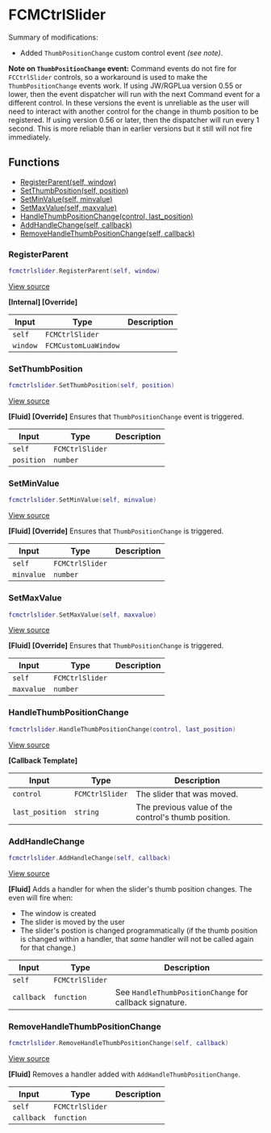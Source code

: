# FCMCtrlSlider

Summary of modifications:
- Added `ThumbPositionChange` custom control event *(see note)*.

**Note on `ThumbPositionChange` event:**
Command events do not fire for `FCCtrlSlider` controls, so a workaround is used to make the `ThumbPositionChange` events work.
If using JW/RGPLua version 0.55 or lower, then the event dispatcher will run with the next Command event for a different control. In these versions the event is unreliable as the user will need to interact with another control for the change in thumb position to be registered.
If using version 0.56 or later, then the dispatcher will run every 1 second. This is more reliable than in earlier versions but it still will not fire immediately.

## Functions

- [RegisterParent(self, window)](#registerparent)
- [SetThumbPosition(self, position)](#setthumbposition)
- [SetMinValue(self, minvalue)](#setminvalue)
- [SetMaxValue(self, maxvalue)](#setmaxvalue)
- [HandleThumbPositionChange(control, last_position)](#handlethumbpositionchange)
- [AddHandleChange(self, callback)](#addhandlechange)
- [RemoveHandleThumbPositionChange(self, callback)](#removehandlethumbpositionchange)

### RegisterParent

```lua
fcmctrlslider.RegisterParent(self, window)
```

[View source](https://github.com/finale-lua/lua-scripts/tree/master/src/mixin/FCMCtrlSlider.lua#L54)

**[Internal] [Override]**

| Input | Type | Description |
| ----- | ---- | ----------- |
| `self` | `FCMCtrlSlider` |  |
| `window` | `FCMCustomLuaWindow` |  |

### SetThumbPosition

```lua
fcmctrlslider.SetThumbPosition(self, position)
```

[View source](https://github.com/finale-lua/lua-scripts/tree/master/src/mixin/FCMCtrlSlider.lua#L79)

**[Fluid] [Override]**
Ensures that `ThumbPositionChange` event is triggered.

| Input | Type | Description |
| ----- | ---- | ----------- |
| `self` | `FCMCtrlSlider` |  |
| `position` | `number` |  |

### SetMinValue

```lua
fcmctrlslider.SetMinValue(self, minvalue)
```

[View source](https://github.com/finale-lua/lua-scripts/tree/master/src/mixin/FCMCtrlSlider.lua#L96)

**[Fluid] [Override]**
Ensures that `ThumbPositionChange` is triggered.

| Input | Type | Description |
| ----- | ---- | ----------- |
| `self` | `FCMCtrlSlider` |  |
| `minvalue` | `number` |  |

### SetMaxValue

```lua
fcmctrlslider.SetMaxValue(self, maxvalue)
```

[View source](https://github.com/finale-lua/lua-scripts/tree/master/src/mixin/FCMCtrlSlider.lua#L113)

**[Fluid] [Override]**
Ensures that `ThumbPositionChange` is triggered.

| Input | Type | Description |
| ----- | ---- | ----------- |
| `self` | `FCMCtrlSlider` |  |
| `maxvalue` | `number` |  |

### HandleThumbPositionChange

```lua
fcmctrlslider.HandleThumbPositionChange(control, last_position)
```

[View source](https://github.com/finale-lua/lua-scripts/tree/master/src/mixin/FCMCtrlSlider.lua#L141)

**[Callback Template]**

| Input | Type | Description |
| ----- | ---- | ----------- |
| `control` | `FCMCtrlSlider` | The slider that was moved. |
| `last_position` | `string` | The previous value of the control's thumb position. |

### AddHandleChange

```lua
fcmctrlslider.AddHandleChange(self, callback)
```

[View source](https://github.com/finale-lua/lua-scripts/tree/master/src/mixin/FCMCtrlSlider.lua#L-1)

**[Fluid]**
Adds a handler for when the slider's thumb position changes.
The even will fire when:
- The window is created
- The slider is moved by the user
- The slider's postion is changed programmatically (if the thumb position is changed within a handler, that *same* handler will not be called again for that change.)

| Input | Type | Description |
| ----- | ---- | ----------- |
| `self` | `FCMCtrlSlider` |  |
| `callback` | `function` | See `HandleThumbPositionChange` for callback signature. |

### RemoveHandleThumbPositionChange

```lua
fcmctrlslider.RemoveHandleThumbPositionChange(self, callback)
```

[View source](https://github.com/finale-lua/lua-scripts/tree/master/src/mixin/FCMCtrlSlider.lua#L153)

**[Fluid]**
Removes a handler added with `AddHandleThumbPositionChange`.

| Input | Type | Description |
| ----- | ---- | ----------- |
| `self` | `FCMCtrlSlider` |  |
| `callback` | `function` |  |
